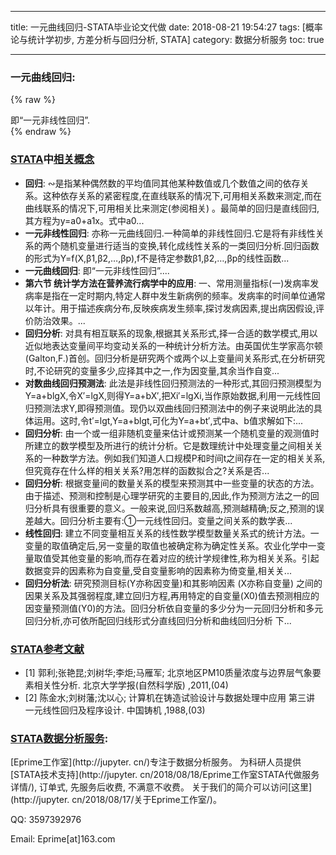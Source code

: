 
---
title: 一元曲线回归-STATA毕业论文代做
date: 2018-08-21 19:54:27
tags: [概率论与统计学初步, 方差分析与回归分析, STATA]
category: 数据分析服务
toc: true

---



<span></span>
<!-- more -->



### 一元曲线回归:

{% raw %}
<div class="p1">即“一元非线性回归”.</div>
{% endraw %}



### [STATA](/tags/STATA/)中[相关概念](/categories/数据分析服务)

- **回归**: ∾是指某种偶然数的平均值同其他某种数值或几个数值之间的依存关系。这种依存关系的紧密程度,在直线联系的情况下,可用相关系数来测定,而在曲线联系的情况下,可用相关比来测定(参阅相关) 。最简单的回归是直线回归,其方程为y=a0+a1x。式中a0...
- **一元非线性回归**: 亦称一元曲线回归.一种简单的非线性回归.它是将有非线性关系的两个随机变量进行适当的变换,转化成线性关系的一类回归分析.回归函数的形式为Y=f(X,β1,β2,…,βp),f不是待定参数β1,β2,…,βp的线性函数...
- **一元曲线回归**: 即“一元非线性回归”....
- **第六节 统计学方法在营养流行病学中的应用**: 一、常用测量指标(一)发病率发病率是指在一定时期内,特定人群中发生新病例的频率。发病率的时间单位通常以年计。用于描述疾病分布,反映疾病发生频率,探讨发病因素,提出病因假设,评价防治效果。...
- **回归分析**: 对具有相互联系的现象,根据其关系形式,择一合适的数学模式,用以近似地表达变量间平均变动关系的一种统计分析方法。由英国优生学家高尔顿(Galton,F.)首创。回归分析是研究两个或两个以上变量间关系形式,在分析研究时,不论研究的变量多少,应择其中之一,作为因变量,其余当作自变...
- **对数曲线回归预测法**: 此法是非线性回归预测法的一种形式,其回归预测模型为Y=a+blgX,令X′=lgX,则得Y=a+bX′,把Xi′=lgXi,当作原始数据,利用一元线性回归预测法求Y,即得预测值。现仍以双曲线回归预测法中的例子来说明此法的具体运用。这时,令t′=lgt,Y=a+blgt,可化为Y=a+bt′,式中a、b值求解如下:...
- **回归分析**: 由一个或一组非随机变量来估计或预测某一个随机变量的观测值时所建立的数学模型及所进行的统计分析。它是数理统计中处理变量之间相关关系的一种数学方法。例如我们知道人口规模P和时间t之间存在一定的相关关系,但究竟存在什么样的相关关系?用怎样的函数拟合之?关系是否...
- **回归分析**: 根据变量间的数量关系的模型来预测其中一些变量的状态的方法。由于描述、预测和控制是心理学研究的主要目的,因此,作为预测方法之一的回归分析具有很重要的意义。一般来说,回归系数越高,预测越精确;反之,预测的误差越大。回归分析主要有:①一元线性回归。变量之间关系的数学表...
- **线性回归**: 建立不同变量相互关系的线性数学模型数量关系式的统计方法。一变量的取值确定后,另一变量的取值也被确定称为确定性关系。农业化学中一变量取值受其他变量的影响,而存在着对应的统计学规律性,称为相关关系。引起数据变异的因素称为自变量,受自变量影响的因素称为倚变量,相关关...
- **回归分析法**: 研究预测目标(Y亦称因变量)和其影响因素 (X亦称自变量) 之间的因果关系及其强弱程度,建立回归方程,再用特定的自变量(X0)值去预测相应的因变量预测值(Y0)的方法。回归分析依自变量的多少分为一元回归分析和多元回归分析,亦可依所配回归线形式分直线回归分析和曲线回归分析 下...


### [STATA](/tags/STATA/)[参考文献](/categories/数据分析服务/)

- [1]  郭利;张艳昆;刘树华;李炬;马雁军; 北京地区PM10质量浓度与边界层气象要素相关性分析. 北京大学学报(自然科学版) ,2011,(04)
- [2]  陈金水;刘树藩;沈以心; 计算机在铸造试验设计与数据处理中应用  第三讲  一元线性回归及程序设计. 中国铸机 ,1988,(03)


### [STATA](/tags/STATA/)[数据分析服务](/categories/数据分析服务/):
[Eprime工作室](http://jupyter. cn/)专注于数据分析服务。
为科研人员提供[STATA技术支持](http://jupyter. cn/2018/08/18/Eprime工作室STATA代做服务详情/), 订单式, 先服务后收费, 不满意不收费。
关于我们的简介可以访问[这里](http://jupyter. cn/2018/08/17/关于Eprime工作室/)。

QQ: 3597392976

Email: Eprime[at]163.com


